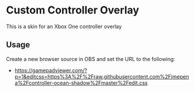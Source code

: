 # Custom Controller Overlay
This is a skin for an Xbox One controller overlay

## Usage
Create a new browser source in OBS and set the URL to the following:
* https://gamepadviewer.com/?p=1&editcss=https%3A%2F%2Fraw.githubusercontent.com%2Fjmepena%2Fcontroller-ocean-shadow%2Fmaster%2Fedit.css

